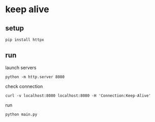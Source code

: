 # keep alive

## setup

```shell
pip install httpx
```

## run

launch servers

```shell
python -m http.server 8080
```

check connection

```shell
curl -v localhost:8080 localhost:8080 -H 'Connection:Keep-Alive'
```

run

```shell
python main.py
```
